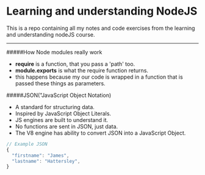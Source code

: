 # Learning and understanding NodeJS

This is a repo containing all my notes and code exercises from the learning and understanding nodeJS course.

---

#####How Node modules really work

- **require** is a function, that you pass a 'path' too.
- **module.exports** is what the require function returns.
- this happens because my our code is wrapped in a function that is passed these things as parameters.

#####JSON("JavaScript Object Notation)

- A standard for structuring data.
- Inspired by JavaScript Object Literals.
- JS engines are built to understand it.
- No functions are sent in JSON, just data.
- The V8 engine has ability to convert JSON into a JavaScript Object.

```javascript
// Example JSON
{
  "firstname": "James",
  "lastname": "Hattersley",
}
```
